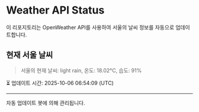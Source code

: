 
# Weather API Status

이 리포지토리는 OpenWeather API를 사용하여 서울의 날씨 정보를 자동으로 업데이트합니다.

## 현재 서울 날씨
> 서울의 현재 날씨: light rain, 온도: 18.02°C, 습도: 91%

⏳ 업데이트 시간: 2025-10-06 06:54:09 (UTC)

---
자동 업데이트 봇에 의해 관리됩니다.
